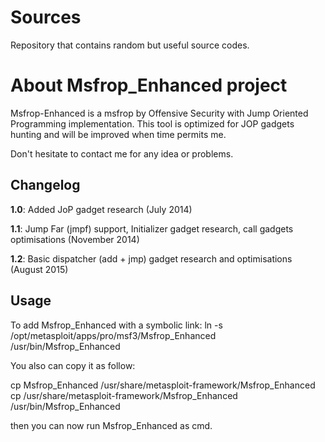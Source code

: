 Sources
=======

Repository that contains random but useful source codes.





About Msfrop_Enhanced project
===================================

Msfrop-Enhanced is a msfrop by Offensive Security with Jump Oriented Programming implementation.
This tool is optimized for JOP gadgets hunting and will be improved when time permits me.

Don't hesitate to contact me for any idea or problems.


Changelog
------

**1.0**: Added JoP gadget research  (July 2014)

**1.1**: Jump Far (jmpf) support, Initializer gadget research, call gadgets optimisations (November 2014)

**1.2**: Basic dispatcher (add + jmp) gadget research and optimisations (August 2015)


Usage
------

To add Msfrop_Enhanced with a symbolic link:
ln -s /opt/metasploit/apps/pro/msf3/Msfrop_Enhanced /usr/bin/Msfrop_Enhanced

You also can copy it as follow:

cp Msfrop_Enhanced /usr/share/metasploit-framework/Msfrop_Enhanced 
cp /usr/share/metasploit-framework/Msfrop_Enhanced /usr/bin/Msfrop_Enhanced 

then you can now run Msfrop_Enhanced as cmd.


